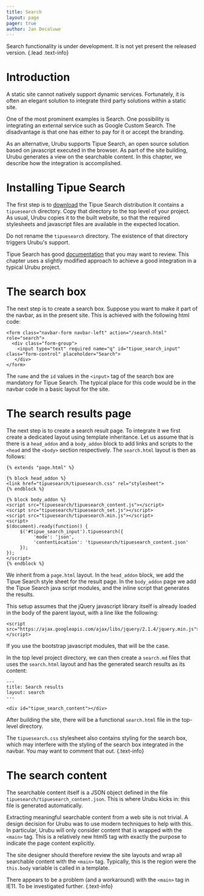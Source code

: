 ```yaml
---
title: Search 
layout: page 
pager: true
author: Jan Decaluwe
---
```


Search functionality is under development. It is not yet
present the released version.
{.lead .text-info}

Introduction
============

A static site cannot natively support dynamic services. Fortunately, it is
often an elegant solution to integrate third party solutions within a
static site.

One of the most prominent examples is Search. One possibility is integrating an
external service such as Google Custom Search. The disadvantage is that one has
either to pay for it or accept the branding.  

As an alternative, Urubu supports Tipue Search, an open source solution based
on javascript executed in the browser. As part of the site building, Urubu
generates a view on the searchable content.  In this chapter, we describe how
the integration is accomplished.  

Installing Tipue Search
=======================

The first step is to [download][1] the Tipue Search distribution It contains a
`tipuesearch` directory. Copy that directory to the top level of your project.
As usual, Urubu copies it to the built website, so that the required
stylesheets and javascript files are available in the expected location.

Do not rename the `tipuesearch` directory. The existence of that
directory triggers Urubu's support. 

Tipue Search has good [documentation][2] that you may want to review.  This
chapter uses a slightly modified approach to achieve a good integration in a
typical Urubu project. 

The search box
==============

The next step is to create a search box. Suppose you want to make it part of
the navbar, as in the present site. This is achieved with the following html
code: 

```
<form class="navbar-form navbar-left" action="/search.html" role="search">
  <div class="form-group">
    <input type="text" required name="q" id="tipue_search_input" class="form-control" placeholder="Search"> 
   </div>
</form>
```

The `name` and the `id` values in the `<input>` tag of the search box are
mandatory for Tipue Search. The typical place for this code would be in the
navbar code in a basic layout for the site.

The search results page
=======================

The next step is to create a search result page. To integrate it we first
create a dedicated layout using template inheritance.  Let us assume that is
there is  a `head_addon` and a `body_addon` block to add links and scripts to
the `<head` and the `<body>` section respectively. The `search.html` layout is
then as follows:  

```
{% extends "page.html" %}

{% block head_addon %}
<link href="tipuesearch/tipuesearch.css" rel="stylesheet">
{% endblock %}

{% block body_addon %}
<script src="tipuesearch/tipuesearch_content.js"></script>
<script src="tipuesearch/tipuesearch_set.js"></script>
<script src="tipuesearch/tipuesearch.min.js"></script>
<script>
$(document).ready(function() {
     $('#tipue_search_input').tipuesearch({
          'mode': 'json',
          'contentLocation': 'tipuesearch/tipuesearch_content.json' 
     });
});
</script>
{% endblock %}
```

We inherit from a `page.html` layout. In the `head_addon` block, we add
the Tipue Search style sheet for the result page. In the `body_addon` page we
add the Tipue Search java script modules, and the inline script that generates
the results. 

This setup assumes that the jQuery javascript library itself is already loaded
in the body of the parent layout, with a line like the following: 

```
<script src="https://ajax.googleapis.com/ajax/libs/jquery/2.1.4/jquery.min.js"></script>
```

If you use the bootstrap javascript modules, that will be the case.

In the top level project directory, we can then create a `search.md` files that
uses the `search.html` layout and has the generated search results as its
content:

```
---
title: Search results
layout: search
---

<div id="tipue_search_content"></div>

```

After building the site, there will be a functional `search.html` file in the
top-level directory.

The `tipuesearch.css` stylesheet also contains styling for the search box,
which may interfere with the styling of the search box integrated in the
navbar.  You may want to comment that out.
{.text-info}

The search content
==================

The searchable content itself is a JSON object defined in the file
`tipuesearch/tipuesearch_content.json`.  This is where Urubu kicks in: this
file is generated automatically. 

Extracting meaningful searchable content from a web site is not trivial. A
design decision for Urubu was to use modern techniques to help with this. In
particular, Urubu will only consider content that is wrapped with the `<main>`
tag. This is a relatively new html5 tag with exactly the purpose to indicate
the page content explicitly.

The site designer should therefore review the site layouts and wrap all
searchable content with the `<main>` tag. Typically, this is the region were
the `this.body` variable is called in a template.

There appears to be a problem (and a workaround) with the `<main>` tag in IE11.
To be investigated further.
{.text-info}

[1]: http://www.tipue.com/search/
[2]: http://www.tipue.com/search/docs/
